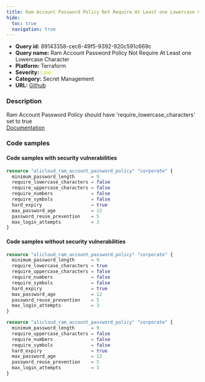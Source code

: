 ```yaml
---
title: Ram Account Password Policy Not Require At Least one Lowercase Character
hide:
  toc: true
  navigation: true
---
```


<style>
  .highlight .hll {
    background-color: #ff171742;
  }
  .md-content {
    max-width: 1100px;
    margin: 0 auto;
  }
</style>

-   **Query id:** 89143358-cec6-49f5-9392-920c591c669c
-   **Query name:** Ram Account Password Policy Not Require At Least one Lowercase Character
-   **Platform:** Terraform
-   **Severity:** <span style="color:#CC0">Low</span>
-   **Category:** Secret Management
-   **URL:** [Github](https://github.com/Checkmarx/kics/tree/master/assets/queries/terraform/alicloud/ram_password_security_policy_not_require_at_least_one_lowercase_character)

### Description
Ram Account Password Policy should have 'require_lowercase_characters' set to true<br>
[Documentation](https://registry.terraform.io/providers/aliyun/alicloud/latest/docs/resources/ram_account_password_policy#require_lowercase_characters)

### Code samples
#### Code samples with security vulnerabilities
```tf title="Positive test num. 1 - tf file" hl_lines="3"
resource "alicloud_ram_account_password_policy" "corporate" {
  minimum_password_length      = 9
  require_lowercase_characters = false
  require_uppercase_characters = false
  require_numbers              = false
  require_symbols              = false
  hard_expiry                  = true
  max_password_age             = 12
  password_reuse_prevention    = 5
  max_login_attempts           = 3
}

```


#### Code samples without security vulnerabilities
```tf title="Negative test num. 1 - tf file"
resource "alicloud_ram_account_password_policy" "corporate" {
  minimum_password_length      = 9
  require_lowercase_characters = true
  require_uppercase_characters = false
  require_numbers              = false
  require_symbols              = false
  hard_expiry                  = true
  max_password_age             = 12
  password_reuse_prevention    = 5
  max_login_attempts           = 3
}

```
```tf title="Negative test num. 2 - tf file"
resource "alicloud_ram_account_password_policy" "corporate" {
  minimum_password_length      = 9
  require_uppercase_characters = false
  require_numbers              = false
  require_symbols              = false
  hard_expiry                  = true
  max_password_age             = 12
  password_reuse_prevention    = 5
  max_login_attempts           = 3
}

```
